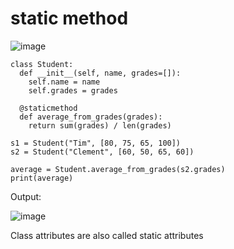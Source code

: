 # static method

![image](https://user-images.githubusercontent.com/19383145/169162769-32a7ceed-f0b0-467f-8701-72b1ff1b4963.png)

```
class Student:
  def __init__(self, name, grades=[]):
    self.name = name
    self.grades = grades

  @staticmethod
  def average_from_grades(grades):
    return sum(grades) / len(grades)

s1 = Student("Tim", [80, 75, 65, 100])
s2 = Student("Clement", [60, 50, 65, 60])

average = Student.average_from_grades(s2.grades)
print(average)
```

Output:

![image](https://user-images.githubusercontent.com/19383145/169164663-ef8c9b61-8171-413e-9742-e8e01bd14d42.png)

Class attributes are also called static attributes
